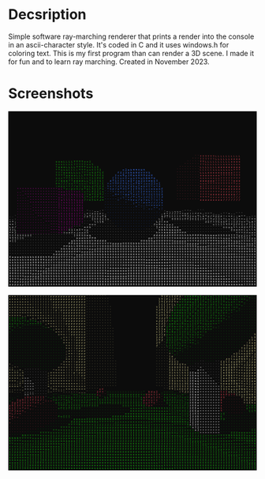 # Decsription

Simple software ray-marching renderer that prints a render into the console in an ascii-character style. It's coded in C and it uses windows.h for coloring text. This is my first program than can render a 3D scene. I made it for fun and to learn ray marching. Created in November 2023.

# Screenshots

![output_2](/screenshots/output_2.png)

![output_4](/screenshots/output_4.png)
